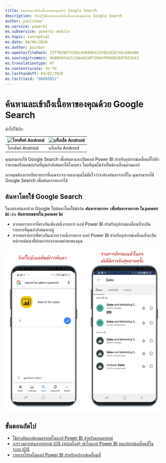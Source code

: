 ```yaml
---
title: ค้นหาและเข้าถึงเนื้อหาของคุณด้วย Google Search
description: เรียนรู้วิธีค้นหาและเข้าถึงเนื้อหาของคุณด้วย Google Search
author: paulinbar
ms.service: powerbi
ms.subservice: powerbi-mobile
ms.topic: conceptual
ms.date: 04/06/2020
ms.author: painbar
ms.openlocfilehash: 177f029073320c8db68b532fdb282b745c69a408
ms.sourcegitcommit: 9b806dfe62c2dee82d971bb4f89d983b97931b43
ms.translationtype: HT
ms.contentlocale: th-TH
ms.lasthandoff: 04/07/2020
ms.locfileid: "80802651"
---
```

# <a name="find-and-access-your-content-with-google-search"></a>ค้นหาและเข้าถึงเนื้อหาของคุณด้วย Google Search

นำไปใช้กับ:

| ![โทรศัพท์ Android](./media/mobile-app-find-access-google-search/android-logo-40-px.png) | ![แท็บเล็ต Android](./media/mobile-app-find-access-google-search/android-logo-40-px.png) |
|:--- |:--- |
| โทรศัพท์ Android |แท็บเล็ต Android |

คุณสามารถใช้ Google Search เพื่อค้นหาและเปิดแอป Power BI สำหรับอุปกรณ์เคลื่อนที่ไปยังรายงานหรือแดชบอร์ดที่คุณกำลังค้นหาได้โดยตรง โดยที่คุณไม่จำเป็นต้องเลื่อนผ่านแอป

หากคุณต้องการเปิดรายการที่เฉพาะเจาะจงและคุณไม่มั่นใจว่าจะต้องค้นหาจากที่ใด คุณสามารถใช้ Google Search เพื่อค้นหารายการได้

## <a name="search-using-google-search"></a>ค้นหาโดยใช้ Google Search

ในกล่องค้นหาด้วย Google ให้ค้นหาโดยใช้ฟอร์ม ***ค้นหารายการ&lt; เพื่อค้นหารายการ&gt;ใน power bi*** เช่น **ค้นหายอดขายใน power bi**

* หากพบรายการที่ตรงกันเพียงหนึ่งรายการ แอป Power BI สำหรับอุปกรณ์เคลื่อนที่จะเปิดรายการที่คุณกำลังค้นหาอยู่
* หากพบรายการที่ตรงกันเมากกว่าหนึ่งรายการ แอป Power BI สำหรับอุปกรณ์เคลื่อนที่จะเปิดหน้าจอค้นหาที่ผ่านการกรองตามคำขอของคุณ

![ผลการค้นหาของ Google Search ในแอป Power BI สำหรับอุปกรณ์เคลื่อนที่บนแอนดรอยด์](media/mobile-app-find-access-google-search/mobile-google-search.png)

## <a name="next-steps"></a>ขั้นตอนถัดไป
* [ใช้ทางลัดแอปแอนดรอยด์ในแอป Power BI สำหรับแอนดรอยด์](mobile-app-quick-access-shortcuts.md)
* [การรวมการค้นหาอุปกรณ์ iOS (สปอตไลต์) เข้าในแอป Power BI บนอุปกรณ์เคลื่อนที่ในระบบ iOS](mobile-apps-ios-search-integration.md)
* [รายการโปรดในแอป Power BI สำหรับอุปกรณ์เคลื่อนที่](mobile-apps-favorites.md)
